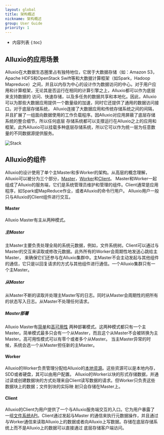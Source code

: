 ```yaml
---
layout: global
title: 架构概述
nickname: 架构概述
group: User Guide
priority: 1
---
```


* 内容列表
{:toc}

## Alluxio的应用场景

Alluxio在大数据生态圈里占有独特地位，它居于大数据存储（如：Amazon S3，Apache HDFS和OpenStack 
Swift等和大数据计算框架（如Spark，Hadoop Mapreduce）之间，并且以内存为中心的设计作为数据访问的中心。对于用户应用和计算框架，无论其是否运行在相同的计算引擎之上，Alluxio都可以作为底层来支持数据的
访问、快速存储，以及多任务的数据共享和本地化。因此，Alluxio可以为那些大数据应用提供一个数量级的加速，同时它还提供了通用的数据访问接口。对于底层存储系统，
Alluxio连接了大数据应用和传统存储系统之间的间隔，并且扩展了一组面向数据使用的工作负载程序。因Alluxio对应用屏蔽了底层存储系统的整合细节，所以任何底层
存储系统都可以支撑运行在Alluxio之上的应用和框架。此外Alluxio可以挂载多种底层存储系统，所以它可以作为统一层为任意数量的不同数据源提供服务。

![Stack]({{site.data.img.stack}})

## Alluxio的组件

Alluxio的设计使用了单个主Master和多Worker的架构。从高层的概念理解，Alluxio可以被分为三个部分，[Master](#Master)，[Worker](#Worker)和[Client](#Client)。
Master和Worker一起组成了Alluxio的服务端，它们是系统管理员维护和管理的组件。Client通常是应用程序，如Spark或MapReduce作业，或者Alluxio的命令行用户。
Alluxio用户一般只与Alluxio的Client组件进行交互。

#### Master
Alluxio Master有主从两种模式。

##### 主Master
主Master主要负责处理全局的系统元数据，例如，文件系统树。Client可以通过与Master的交互来读取或修改元数据。此外所有的Worker会周期性地发送心跳给主Master，
来确保它们还参与在Alluxio集群中。主Master不会主动发起与其他组件的通信，它只是以回复请求的方式与其他组件进行通信。一个Alluxio集群只有一个主Master。

##### 从Master
从Master不断的读取并处理主Master写的日志。同时从Master会周期性的把所有的状态写入日志。从Master不处理任何请求。

##### Master部署
Alluxio Master有[简单](#Running-Alluxio-Locally.html)和[高可用性](#Running-Alluxio-Fault-Tolerant.html)
两种部署模式。这两种模式都只有一个主Master。简单模式最多只会有一个从Master，而且这个从Master不会被转换为主Master。高可用性模式可以有零个或者多个从Master。
当主Master异常的时候，系统会选一个从Master担任新的主Master。

#### Worker

Alluxio的Worker负责管理分配给Alluxio的[本地资源](Alluxio-Storage.html)。这些资源可以是本地内存，SDD或者硬盘，其可以由用户配置。
Alluxio的Worker以块的形式存储数据，并通过读或创建数据块的方式处理来自Client读写数据的请求。但Worker只负责这些数据块上的数据；文件到块的实际映
射只会存储在Master上。

#### Client

Alluxio的Client为用户提供了一个与Alluxio服务端交互的入口。它为用户暴露了一组[文件系统API](Clients-Java-Native.html)。Client通过发起与Master
的通信来执行元数据操作，并且通过与Worker通信来读取Alluxio上的数据或者向Alluxio上写数据。存储在底层存储系统上而不是Alluxio上的数据可以直接通过
底层存储客户端访问。
